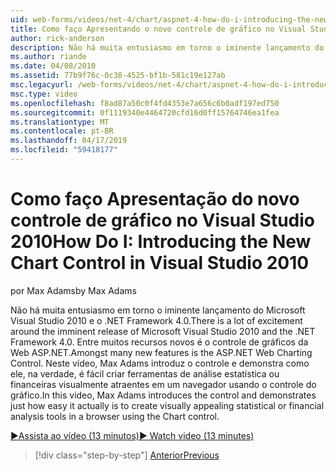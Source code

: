 ```yaml
---
uid: web-forms/videos/net-4/chart/aspnet-4-how-do-i-introducing-the-new-chart-control-in-visual-studio-2010
title: Como faço Apresentando o novo controle de gráfico no Visual Studio 2010 | Microsoft Docs
author: rick-anderson
description: Não há muita entusiasmo em torno o iminente lançamento do Microsoft Visual Studio 2010 e o .NET Framework 4.0. Entre muitos recursos novos é o ASP.NET...
ms.author: riande
ms.date: 04/08/2010
ms.assetid: 77b9f76c-0c38-4525-bf1b-581c19e127ab
msc.legacyurl: /web-forms/videos/net-4/chart/aspnet-4-how-do-i-introducing-the-new-chart-control-in-visual-studio-2010
msc.type: video
ms.openlocfilehash: f8ad87a50c0f4fd4353e7a656c6b0adf197ed750
ms.sourcegitcommit: 0f1119340e4464720cfd16d0ff15764746ea1fea
ms.translationtype: MT
ms.contentlocale: pt-BR
ms.lasthandoff: 04/17/2019
ms.locfileid: "59418177"
---
```

# <a name="how-do-i-introducing-the-new-chart-control-in-visual-studio-2010"></a><span data-ttu-id="941ec-104">Como faço Apresentação do novo controle de gráfico no Visual Studio 2010</span><span class="sxs-lookup"><span data-stu-id="941ec-104">How Do I: Introducing the New Chart Control in Visual Studio 2010</span></span>

<span data-ttu-id="941ec-105">por Max Adams</span><span class="sxs-lookup"><span data-stu-id="941ec-105">by Max Adams</span></span>

<span data-ttu-id="941ec-106">Não há muita entusiasmo em torno o iminente lançamento do Microsoft Visual Studio 2010 e o .NET Framework 4.0.</span><span class="sxs-lookup"><span data-stu-id="941ec-106">There is a lot of excitement around the imminent release of Microsoft Visual Studio 2010 and the .NET Framework 4.0.</span></span> <span data-ttu-id="941ec-107">Entre muitos recursos novos é o controle de gráficos da Web ASP.NET.</span><span class="sxs-lookup"><span data-stu-id="941ec-107">Amongst many new features is the ASP.NET Web Charting Control.</span></span> <span data-ttu-id="941ec-108">Neste vídeo, Max Adams introduz o controle e demonstra como ele, na verdade, é fácil criar ferramentas de análise estatística ou financeiras visualmente atraentes em um navegador usando o controle do gráfico.</span><span class="sxs-lookup"><span data-stu-id="941ec-108">In this video, Max Adams introduces the control and demonstrates just how easy it actually is to create visually appealing statistical or financial analysis tools in a browser using the Chart control.</span></span>

[<span data-ttu-id="941ec-109">&#9654;Assista ao vídeo (13 minutos)</span><span class="sxs-lookup"><span data-stu-id="941ec-109">&#9654; Watch video (13 minutes)</span></span>](https://channel9.msdn.com/Blogs/ASP-NET-Site-Videos/aspnet-4-how-do-i-introducing-the-new-chart-control-in-visual-studio-2010)

> [!div class="step-by-step"]
> [<span data-ttu-id="941ec-110">Anterior</span><span class="sxs-lookup"><span data-stu-id="941ec-110">Previous</span></span>](aspnet-4-quick-hit-chart-control.md)
